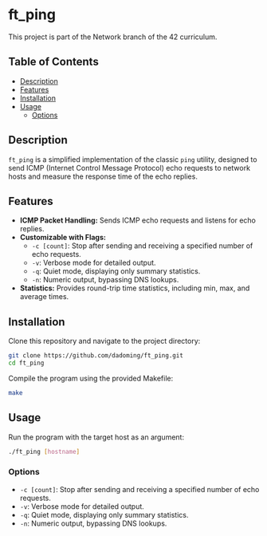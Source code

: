 # ft_ping

This project is part of the Network branch of the 42 curriculum.

## Table of Contents

- [Description](#description)
- [Features](#features)
- [Installation](#installation)
- [Usage](#usage)
  - [Options](#options)

## Description

`ft_ping` is a simplified implementation of the classic `ping` utility, designed to send ICMP (Internet Control Message Protocol) echo requests to network hosts and measure the response time of the echo replies.<br>

## Features

- **ICMP Packet Handling:** Sends ICMP echo requests and listens for echo replies.
- **Customizable with Flags:**
  - `-c [count]`: Stop after sending and receiving a specified number of echo requests.
  - `-v`: Verbose mode for detailed output.
  - `-q`: Quiet mode, displaying only summary statistics.
  - `-n`: Numeric output, bypassing DNS lookups.
- **Statistics:** Provides round-trip time statistics, including min, max, and average times.

## Installation

Clone this repository and navigate to the project directory:

```bash
git clone https://github.com/dadoming/ft_ping.git
cd ft_ping
```

Compile the program using the provided Makefile:

```bash
make
```

## Usage

Run the program with the target host as an argument:

```bash
./ft_ping [hostname]
```

### Options

- `-c [count]`: Stop after sending and receiving a specified number of echo requests.
- `-v`: Verbose mode for detailed output.
- `-q`: Quiet mode, displaying only summary statistics.
- `-n`: Numeric output, bypassing DNS lookups.
